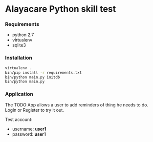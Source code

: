 Alayacare Python skill test
===========================


### Requirements
* python 2.7
* virtualenv
* sqlite3

### Installation
```sh
virtualenv .
bin/pip install -r requirements.txt
bin/python main.py initdb
bin/python main.py
```

### Application
The TODO App allows a user to add reminders of thing he needs to do.
Login or Register to try it out.

Test account:
* username: **user1**
* password: **user1**